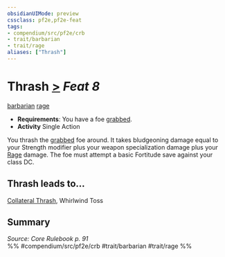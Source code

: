 ```yaml
---
obsidianUIMode: preview
cssclass: pf2e,pf2e-feat
tags:
- compendium/src/pf2e/crb
- trait/barbarian
- trait/rage
aliases: ["Thrash"]
---
```

# Thrash  [>](rules/core-rulebook/chapter-9-playing-the-game.md#Actions "Single Action") *Feat 8*  
[barbarian](rules/traits/barbarian.md)  [rage](rules/traits/rage.md)  

- **Requirements**: You have a foe [grabbed](rules/conditions.md#Grabbed).
- **Activity** Single Action

You thrash the [grabbed](rules/conditions.md#Grabbed) foe around. It takes bludgeoning damage equal to your Strength modifier plus your weapon specialization damage plus your [Rage](rules/actions/rage.md) damage. The foe must attempt a basic Fortitude save against your class DC.

## Thrash leads to...

[Collateral Thrash](compendium/feats/collateral-thrash.md), Whirlwind Toss

## Summary

*Source: Core Rulebook p. 91*  
%% #compendium/src/pf2e/crb #trait/barbarian #trait/rage %%